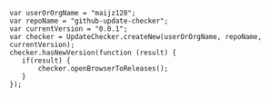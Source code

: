     var userOrOrgName = "maijz128";
    var repoName = "github-update-checker";
    var currentVersion = "0.0.1";
    var checker = UpdateChecker.createNew(userOrOrgName, repoName, currentVersion);
    checker.hasNewVersion(function (result) {
       if(result) {
           checker.openBrowserToReleases();
       }
    });